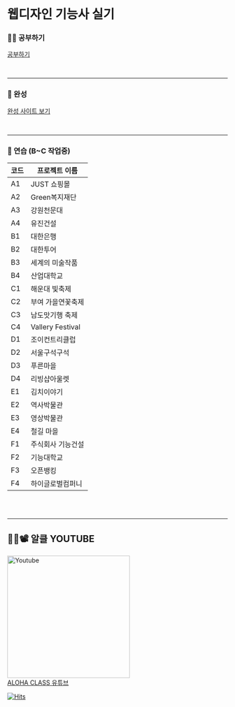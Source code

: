 # 웹디자인 기능사 실기

### 👩‍🏫 공부하기
[공부하기](https://wwwaloha.oopy.io/4998699a-2c61-4431-9c41-1859a7fca5cb)

<br>

---

### 📂 완성
[완성 사이트 보기](https://aloha-class.github.io/web_design_ginuengsa)

<br>

---

### 📁 연습 (B~C 작업중)
| 코드 | 프로젝트 이름       |
|------|------------------|
| A1   | JUST 쇼핑몰       |
| A2   | Green복지재단     |
| A3   | 강원천문대        |
| A4   | 유진건설          |
| B1   | 대한은행          |
| B2   | 대한투어          | 
| B3   | 세계의 미술작품   |
| B4   | 산업대학교        | 
| C1   | 해운대 빛축제     |
| C2   | 부여 가을연꽃축제 | 
| C3   | 남도맛기행 축제   |
| C4   | Vallery Festival | 
| D1   | 조이컨트리클럽    |
| D2   | 서울구석구석      |
| D3   | 푸른마을          |
| D4   | 리빙샵아울렛      |
| E1   | 김치이야기        |
| E2   | 역사박물관        |
| E3   | 영상박물관        |
| E4   | 철길 마을         |
| F1   | 주식회사 기능건설 |
| F2   | 기능대학교        |
| F3   | 오픈뱅킹          |
| F4   | 하이글로벌컴퍼니  |



<br><br>

---

## 👩‍🏫📽 알클 YOUTUBE 
<a href="https://www.youtube.com/channel/UCVqCofIsA8rXp8Nm0-Rzo0A?sub_confirmation=1" rel="nofollow"><img alt="Youtube" title="Youtube" src="https://i.imgur.com/Fj6mooW.png" data-canonical-src="https://img.shields.io/badge/-Subscribe-red?style=for-the-badge&amp;logo=youtube&amp;logoColor=white" style="width: 280px; max-width:100%"></a>
<br>
<a href="https://www.youtube.com/@alohaclass" target="_blank">ALOHA CLASS 유튜브</a>
<div>

[![Hits](https://hits.seeyoufarm.com/api/count/incr/badge.svg?url=https%3A%2F%2Fgithub.com%2FALOHA-CLASS%2Fweb_design_ginuengsa&count_bg=%2379C83D&title_bg=%23555555&icon=&icon_color=%23E7E7E7&title=hits&edge_flat=false)](https://hits.seeyoufarm.com)

</div>

<br>